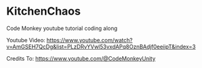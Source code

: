 # KitchenChaos
Code Monkey youtube tutorial coding along

Youtube Video: https://www.youtube.com/watch?v=AmGSEH7QcDg&list=PLzDRvYVwl53vxdAPq8OznBAdjf0eeiipT&index=3

Credits To: https://www.youtube.com/@CodeMonkeyUnity

